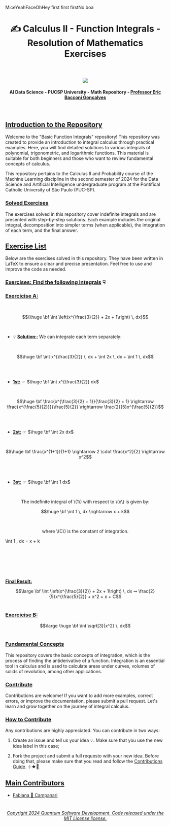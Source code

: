 MiceYeahFaceOhHey first first firstNo boa<br>

# <p align="center"> ✍️ Calculus II - Function Integrals - Resolution of Mathematics Exercises

<br>

 <p align="center">
<img src="https://github.com/user-attachments/assets/8cee1a6f-8377-4d60-bf47-ae6dec56102e"/>

<br>

#### <p align="center"> AI Data Science - PUCSP University - Math Repository - [Professor Eric Bacconi Gonçalves](https://www.linkedin.com/in/eric-bacconi-423137/)

<br>


## [Introduction to the Repository]()

Welcome to the "Basic Function Integrals" repository! This repository was created to provide an introduction to integral calculus through practical examples. Here, you will find detailed solutions to various integrals of polynomial, trigonometric, and logarithmic functions. This material is suitable for both beginners and those who want to review fundamental concepts of calculus.

This repository pertains to the Calculus II and Probability course of the Machine Learning discipline in the second semester of 2024 for the Data Science and Artificial Intelligence undergraduate program at the Pontifical Catholic University of São Paulo (PUC-SP).

### [Solved Exercises]()
The exercises solved in this repository cover indefinite integrals and are presented with step-by-step solutions. Each example includes the original integral, decomposition into simpler terms (when applicable), the integration of each term, and the final answer.

## [Exercise List]()

Below are the exercises solved in this repository. They have been written in LaTeX to ensure a clear and precise presentation. Feel free to use and improve the code as needed.

### [Exercises: Find the following integrals]() ☟

### [Exercicise A:]() 

<br>

 $${\huge \bf \int \left(x^{\frac{3}{2}} + 2x + 1\right) \, dx}$$

<br>

- 💡 [**Solution:**:]() We can integrate each term separately:

<br>

$$\huge \bf \int x^{\frac{3}{2}} \, dx + \int 2x \, dx + \int 1 \, dx$$

<br><br>

- [**1st:**]() ☞   $\huge \bf \int x^{\frac{3}{2}} dx$

 <br>

$$\huge \bf \frac{x^{\frac{3}{2} + 1}}{\frac{3}{2} + 1} \rightarrow \frac{x^{\frac{5}{2}}}{\frac{5}{2}} \rightarrow \frac{2}{5}x^{\frac{5}{2}}$$ 

<br><br>

- [**2st:**]()  ☞   $\huge \bf \int 2x dx\$

 <br>

 $$\huge \bf \frac{x^{1+1}}{1+1} \rightarrow 2 \cdot \frac{x^2}{2} \rightarrow x^2$$

<br><br>
 
- [**3st:**]()  ☞   $\huge \bf  \int 1 dx$

 <br>

<p align="center"> The indefinite integral of \(1\) with respect to \(x\) is given by:

 <br>

$$\huge \bf \int 1 \, dx \rightarrow x + k$$

 <br>

<p align="center"> where \(C\) is the constant of integration. 

\int 1 \, dx = x + k

 <br><br>

<br><br>

[**Final Result:**]() 

$$\large \bf \int \left(x^{\frac{3}{2}} + 2x + 1\right) \, dx  ➞  \frac{2}{5}x^{\frac{5}{2}} + x^2 + x + C$$

 #
 
### [Exercicise B:]() 

$$\large \huge \bf \int \sqrt[3]{x^2} \, dx$$



#

### [Fundamental Concepts]()
This repository covers the basic concepts of integration, which is the process of finding the antiderivative of a function. Integration is an essential tool in calculus and is used to calculate areas under curves, volumes of solids of revolution, among other applications.

### [Contribute]()

Contributions are welcome! If you want to add more examples, correct errors, or improve the documentation, please submit a pull request. Let's learn and grow together on the journey of integral calculus.

### [How to Contribute]()

Any contributions are highly appreciated.  You can contribute in two ways:

   1. Create an issue and tell us your idea 💡. Make sure that you use the new idea label in this case;

   2. Fork the project and submit a full requesto with your new idea. Before doing that, please make sure that you read and follow the [Contributions Guide](https://github.com/Mindful-AI-Assistants/.github/blob/9e7e98f98af07a1d6c4bdeb349e1a9db04f8ed0e/CONTRIBUTIBNG.md). ⊹★🔭๋࣭


## [Main Contributors]() 

- [Fabiana 🚀 Campanari](https://github.com/FabianaCampanari)






#

###### <p align="center"> [Copyright 2024 Quantum Software Development. Code released under the MIT License license.](https://github.com/Quantum-Software-Development/Math/blob/3bf8270ca09d3848f2bf22f9ac89368e52a2fb66/LICENSE)

